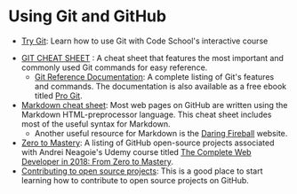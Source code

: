 # Using Git and GitHub

+ [Try Git](https://try.github.io/): Learn how to use Git with Code School's interactive course
- [GIT CHEAT SHEET](https://education.github.com/git-cheat-sheet-education.pdf) : A cheat sheet that features the most important and commonly
used Git commands for easy reference.
  - [Git Reference Documentation](https://git-scm.com/docs): A complete listing of Git's features and commands. The documentation is also available as a free ebook titled [Pro Git](https://git-scm.com/book/en/v2).
- [Markdown cheat sheet](https://github.com/adam-p/markdown-here/wiki/Markdown-Cheatsheet#links): Most web pages on GitHub are written using the Markdown HTML-preprocessor language. This cheat sheet includes most of the useful syntax for Markdown.
  - Another useful resource for Markdown is the [Daring Fireball](https://daringfireball.net/projects/markdown/syntax) website.
- [Zero to Mastery](https://github.com/zero-to-mastery): A listing of GitHub open-source projects associated with Andrei Neagoie's Udemy course titled [The Complete Web Developer in 2018: From Zero to Mastery](https://www.udemy.com/the-complete-web-developer-in-2018/learn/v4/content).
- [Contributing to open source projects](https://github.com/zero-to-mastery/start-here-guidelines): This is a good place to start learning how to contribute to open source projects on GitHub.
